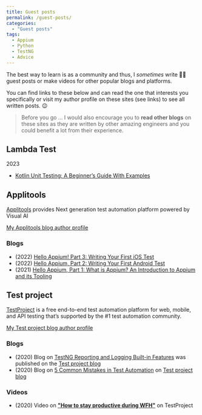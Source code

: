 ```yaml
---
title: Guest posts
permalink: /guest-posts/
categories:
  - "Guest posts"
tags:
  - Appium
  - Python
  - TestNG
  - Advice
---
```


The best way to learn is as a community and thus, I _sometimes_ write 🧑‍💻
guest posts or make videos for other popular blogs and platforms.

You can find links to these below and can read the one that interests you
specifically or visit my author profile on these sites (see links) to see all
written posts. 😉

> Before you go ... I would also encourage you to **read other blogs** on these
> sites as they are written by other amazing engineers and you could benefit a
> lot from their experience.

## Lambda Test

2023

- [Kotlin Unit Testing: A Beginner’s Guide With Examples](https://www.lambdatest.com/learning-hub/kotlin-unit-testing)

## Applitools

[Applitools](https://applitools.com/) provides Next generation test automation
platform powered by Visual AI

[My Applitools blog author profile](https://applitools.com/blog/author/gauravsingh/)

### Blogs

- (2022) [Hello Appium! Part 3: Writing Your First iOS Test](https://applitools.com/blog/how-to-write-appium-ios-test/)
- (2022)
  [Hello Appium, Part 2: Writing Your First Android Test](https://applitools.com/blog/how-to-write-android-test-appium/)
- (2021)
  [Hello Appium, Part 1: What is Appium? An Introduction to Appium and its Tooling](https://applitools.com/blog/what-is-appium-introduction-to-appium/)

## Test project

[TestProject](https://testproject.io/) is a free end-to-end test automation
platform for web, mobile, and API testing that’s supported by the #1 test
automation community.

[My Test project blog author profile](https://blog.testproject.io/author/gaurav-singh55gmail-com/)

### Blogs

- (2020) Blog on
  [TestNG Reporting and Logging Built-in Features](https://blog.testproject.io/2020/01/23/testng-reporting-and-logging-built-in-features/)
  was published on the [Test project blog](https://blog.testproject.io/)
- (2020) Blog on
  [5 Common Mistakes in Test Automation](https://blog.testproject.io/2020/10/06/common-mistakes-in-test-automation/)
  on [Test project blog](https://blog.testproject.io/)

### Videos

- (2020) Video on
  [**"How to stay productive during WFH"**](https://youtu.be/XdGasWJBw6U) on
  TestProject
